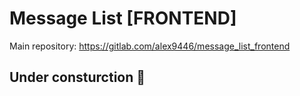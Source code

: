 # Message List [FRONTEND]
Main repository: https://gitlab.com/alex9446/message_list_frontend

## Under consturction 🚧
